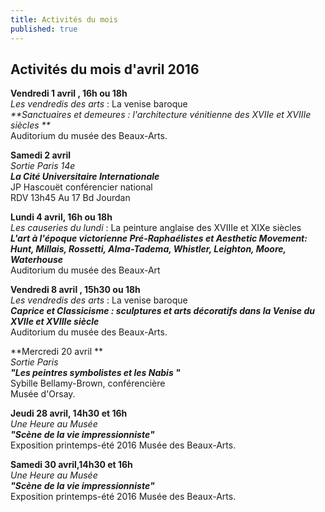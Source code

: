 ```yaml
---
title: Activités du mois
published: true
---
```



## Activités du mois d'avril 2016  
 
 
 
 
 **Vendredi 1 avril , 16h ou 18h**  
_Les vendredis des arts_ : La venise baroque  
_**Sanctuaires et demeures : l'architecture vénitienne des XVIIe et XVIIIe siècles **_  
Auditorium du musée des Beaux-Arts.
 
**Samedi 2 avril**    
_Sortie Paris 14e_  
_**La Cité Universitaire Internationale**_  
JP Hascouët conférencier national  
RDV 13h45 Au 17 Bd Jourdan 
 
 
**Lundi 4 avril, 16h ou 18h**  
_Les causeries du lundi_ : La peinture anglaise des XVIIIe et XIXe siècles  
_**L'art à l'époque victorienne Pré-Raphaélistes et Aesthetic Movement: Hunt, Millais, Rossetti, Alma-Tadema, Whistler, Leighton, Moore, Waterhouse**_  
Auditorium du musée des Beaux-Art
 
**Vendredi 8 avril , 15h30 ou 18h**  
_Les vendredis des arts_ : La venise baroque  
_**Caprice et Classicisme : sculptures et arts décoratifs dans la Venise du XVIIe et XVIIIe siècle**_  
Auditorium du musée des Beaux-Arts.
 
**Mercredi 20 avril **  
_Sortie Paris_   
**_"Les peintres symbolistes et les Nabis "_**  
Sybille Bellamy-Brown, conférencière  
Musée d'Orsay.
 
**Jeudi 28 avril, 14h30 et 16h**  
_Une Heure au Musée_  
**_"Scène de la vie impressionniste"_**  
Exposition printemps-été 2016
 Musée des Beaux-Arts.  
 
 
**Samedi 30 avril,14h30 et 16h**  
_Une Heure au Musée_  
**_"Scène de la vie impressionniste"_**  
Exposition printemps-été 2016
 Musée des Beaux-Arts.   
 






